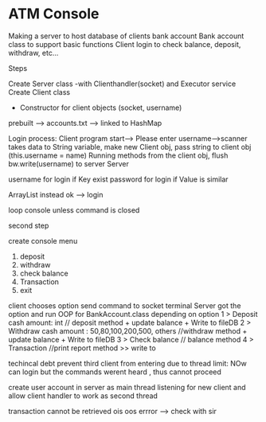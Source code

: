 # ATM Console

Making a server to host database of clients bank account
Bank account class to support basic functions
Client login to check balance, deposit, withdraw, etc...

Steps

Create Server class
-with Clienthandler(socket) and Executor service
Create Client class

- Constructor for client objects (socket, username)

prebuilt --> accounts.txt --> linked to HashMap

Login process:
Client program start--> Please enter username-->scanner takes data to String variable, make new Client obj, pass string to client obj (this.username = name)
Running methods from the client obj, flush bw.write(username) to server
Server

username for login if Key exist
password for login if Value is similar

ArrayList instead ok --> login

loop console unless command is closed

second step

create console menu

1. deposit
2. withdraw
3. check balance
4. Transaction
5. exit

client chooses option send command to socket terminal
Server got the option and run OOP for BankAccount.class
depending on option
1 > Deposit cash amount: int // deposit method + update balance + Write to fileDB
2 > Withdraw cash amount : 50,80,100,200,500, others //withdraw method + update balance + Write to fileDB
3 > Check balance // balance method
4 > Transaction //print report method >> write to

techincal debt
prevent third client from entering due to thread limit: NOw can login but the commands werent heard , thus cannot proceed

create user account in server as main thread
listening for new client and allow client handler to work as second thread

transaction cannot be retrieved ois oos errror --> check with sir
